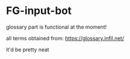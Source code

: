# FG-input-bot

glossary part is functional at the moment!

all terms obtained from: https://glossary.infil.net/


it'd be pretty neat
